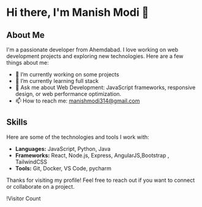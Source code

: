 # Hi there, I'm Manish Modi 👋


## About Me

I'm a passionate developer from Ahemdabad. I love working on web development projects and exploring new technologies. Here are a few things about me:

- 🔭 I’m currently working on some projects
- 🌱 I’m currently learning full stack
- 💬 Ask me about Web Development: JavaScript frameworks, responsive design, or web performance optimization.
- 📫 How to reach me: manishmodi314@gmail.com

## Skills

Here are some of the technologies and tools I work with:

- **Languages:** JavaScript, Python, Java
- **Frameworks:** React, Node.js, Express, AngularJS,Bootstrap , TailwindCSS
- **Tools:** Git, Docker, VS Code, pycharm





Thanks for visiting my profile! Feel free to reach out if you want to connect or collaborate on a project.

!Visitor Count

